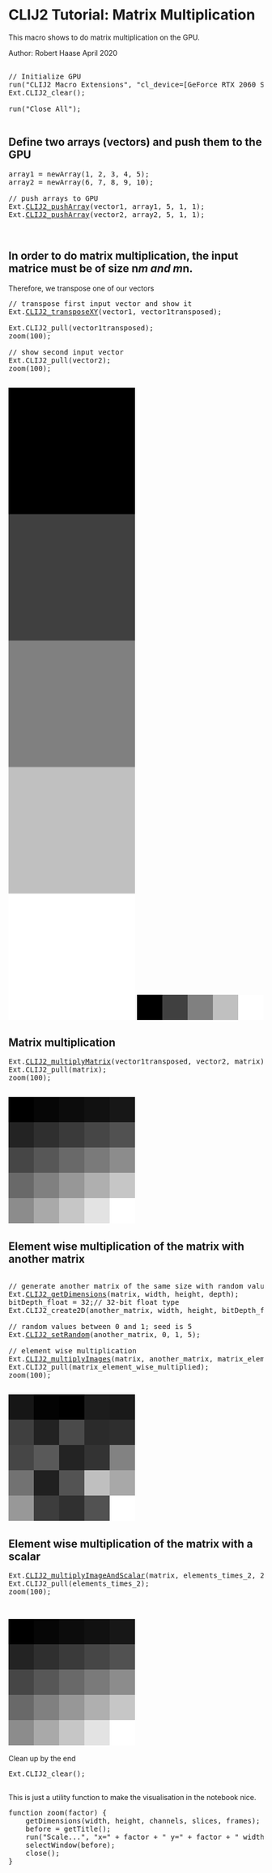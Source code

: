 

# CLIJ2 Tutorial: Matrix Multiplication

This macro shows to do matrix multiplication
on the GPU.

Author: Robert Haase
         April 2020

<pre class="highlight">

// Initialize GPU
run("CLIJ2 Macro Extensions", "cl_device=[GeForce RTX 2060 SUPER]");
Ext.CLIJ2_clear();

run("Close All");

</pre>

## Define two arrays (vectors) and push them to the GPU 

<pre class="highlight">
array1 = newArray(1, 2, 3, 4, 5);
array2 = newArray(6, 7, 8, 9, 10);

// push arrays to GPU
Ext.<a href="https://clij.github.io/clij2-docs/reference_pushArray">CLIJ2_pushArray</a>(vector1, array1, 5, 1, 1);
Ext.<a href="https://clij.github.io/clij2-docs/reference_pushArray">CLIJ2_pushArray</a>(vector2, array2, 5, 1, 1);


</pre>

## In order to do matrix multiplication, the input matrice must be of size n*m and m*n. 
Therefore, we transpose one of our vectors 

<pre class="highlight">
// transpose first input vector and show it
Ext.<a href="https://clij.github.io/clij2-docs/reference_transposeXY">CLIJ2_transposeXY</a>(vector1, vector1transposed);

Ext.CLIJ2_pull(vector1transposed);
zoom(100);

// show second input vector
Ext.CLIJ2_pull(vector2);
zoom(100);

</pre>
<a href="image_1587393055708.png"><img src="image_1587393055708.png" width="250" alt="CLIJ2_transposeXY_result245-1"/></a>
<a href="image_1587393055718.png"><img src="image_1587393055718.png" width="250" alt="CLIJ2_pushArray_result244-1"/></a>

## Matrix multiplication

<pre class="highlight">
Ext.<a href="https://clij.github.io/clij2-docs/reference_multiplyMatrix">CLIJ2_multiplyMatrix</a>(vector1transposed, vector2, matrix);
Ext.CLIJ2_pull(matrix);
zoom(100);

</pre>
<a href="image_1587393055826.png"><img src="image_1587393055826.png" width="250" alt="CLIJ2_multiplyMatrix_result246-1"/></a>

## Element wise multiplication of the matrix with another matrix

<pre class="highlight">

// generate another matrix of the same size with random values
Ext.<a href="https://clij.github.io/clij2-docs/reference_getDimensions">CLIJ2_getDimensions</a>(matrix, width, height, depth);
bitDepth_float = 32;// 32-bit float type
Ext.CLIJ2_create2D(another_matrix, width, height, bitDepth_float); 

// random values between 0 and 1; seed is 5
Ext.<a href="https://clij.github.io/clij2-docs/reference_setRandom">CLIJ2_setRandom</a>(another_matrix, 0, 1, 5); 

// element wise multiplication
Ext.<a href="https://clij.github.io/clij2-docs/reference_multiplyImages">CLIJ2_multiplyImages</a>(matrix, another_matrix, matrix_element_wise_multiplied);
Ext.CLIJ2_pull(matrix_element_wise_multiplied);
zoom(100);

</pre>
<a href="image_1587393055936.png"><img src="image_1587393055936.png" width="250" alt="CLIJ2_multiplyImages_result248-1"/></a>

## Element wise multiplication of the matrix with a scalar

<pre class="highlight">
Ext.<a href="https://clij.github.io/clij2-docs/reference_multiplyImageAndScalar">CLIJ2_multiplyImageAndScalar</a>(matrix, elements_times_2, 2);
Ext.CLIJ2_pull(elements_times_2);
zoom(100);


</pre>
<a href="image_1587393056035.png"><img src="image_1587393056035.png" width="250" alt="CLIJ2_multiplyImageAndScalar_result249-1"/></a>

Clean up by the end

<pre class="highlight">
Ext.CLIJ2_clear();

</pre>

This is just a utility function to make the visualisation in the notebook nice.

<pre class="highlight">
function zoom(factor) {
	getDimensions(width, height, channels, slices, frames);
	before = getTitle();	
	run("Scale...", "x=" + factor + " y=" + factor + " width=" + (width * factor) + " height=" + (height* factor) + " interpolation=None average create");
	selectWindow(before);
	close();
}

</pre>



</pre>
</pre>

